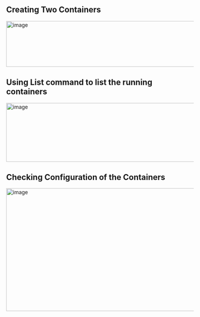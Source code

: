 ## Creating Two Containers

<img width="1300" height="123" alt="image" src="https://github.com/user-attachments/assets/1208077b-d8d0-4620-b7ad-9cb2a1222000" />

## Using List command to list the running containers

<img width="1299" height="158" alt="image" src="https://github.com/user-attachments/assets/1363db1a-0cb9-4a68-a776-58b2c6fcf9dc" />

## Checking Configuration of the Containers

<img width="1299" height="330" alt="image" src="https://github.com/user-attachments/assets/07540a90-5d4d-46af-a454-5c4f80ca1548" />
